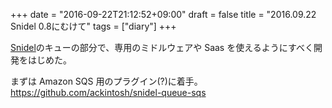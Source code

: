 +++
date = "2016-09-22T21:12:52+09:00"
draft = false
title = "2016.09.22 Snidel 0.8にむけて"
tags = ["diary"]
+++

[Snidel](https://github.com/ackintosh/snidel)のキューの部分で、専用のミドルウェアや Saas を使えるようにすべく開発をはじめた。

<!--more-->

まずは Amazon SQS 用のプラグイン(?)に着手。  
https://github.com/ackintosh/snidel-queue-sqs